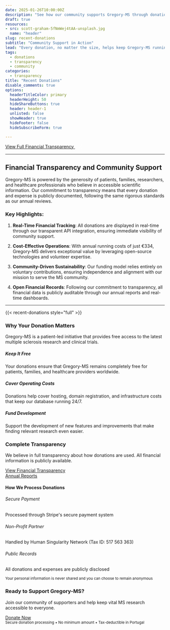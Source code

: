 ```yaml
---
date: 2025-01-26T10:00:00Z
description: "See how our community supports Gregory-MS through donations. Every contribution helps keep this vital resource free and accessible to patients, doctors, and researchers worldwide."
draft: true
resources: 
- src: scott-graham-5fNmWej4tAA-unsplash.jpg
  name: "header"
slug: recent-donations
subtitle: "Community Support in Action"
lead: "Every donation, no matter the size, helps keep Gregory-MS running and accessible to everyone who needs it."
tags: 
  - donations
  - transparency
  - community
categories: 
  - transparency
title: "Recent Donations"
disable_comments: true
options:
  headerTitleColor: primary
  headerHeight: 50
  hideShareButtons: true
  header: header-1
  unlisted: false
  showHeader: true
  hideFooter: false
  hideSubscribeForm: true

---
```


<!-- Download Button (Annual Review Style) -->
<div class="text-center mb-4">
  <a class="btn btn-success btn-lg" href="/transparency/" data-umami-event="click--view-transparency" target="_blank">
    <i class="fas fa-chart-line me-2"></i>
    View Full Financial Transparency 
    <svg xmlns="http://www.w3.org/2000/svg" viewBox="0 0 512 512" style="height: 1rem; vertical-align: middle; opacity: 0.8; margin-left: 0.5rem;">
      <path fill="#ffffff" d="M432,320H400a16,16,0,0,0-16,16V448H64V128H208a16,16,0,0,0,16-16V80a16,16,0,0,0-16-16H48A48,48,0,0,0,0,112V464a48,48,0,0,0,48,48H400a48,48,0,0,0,48-48V336A16,16,0,0,0,432,320ZM488,0h-128c-21.37,0-32.05,25.91-17,41l35.73,35.73L135,320.37a24,24,0,0,0,0,34L157.67,377a24,24,0,0,0,34,0L435.28,133.32,471,169c15,15,41,4.5,41-17V24A24,24,0,0,0,488,0Z"/>
    </svg>
  </a>
</div>

---

## Financial Transparency and Community Support

Gregory-MS is powered by the generosity of patients, families, researchers, and healthcare professionals who believe in accessible scientific information. Our commitment to transparency means that every donation and expense is publicly documented, following the same rigorous standards as our annual reviews.

### Key Highlights:

1. **Real-Time Financial Tracking**: All donations are displayed in real-time through our transparent API integration, ensuring immediate visibility of community support.

2. **Cost-Effective Operations**: With annual running costs of just €334, Gregory-MS delivers exceptional value by leveraging open-source technologies and volunteer expertise.

3. **Community-Driven Sustainability**: Our funding model relies entirely on voluntary contributions, ensuring independence and alignment with our mission to serve the MS community.

4. **Open Financial Records**: Following our commitment to transparency, all financial data is publicly auditable through our annual reports and real-time dashboards.

---

<!-- Include the recent donations section -->
{{< recent-donations style="full" >}}

<!-- Why Donate Section -->
<section class="py-5 bg-gray-100">
	<div class="container">
		<div class="row justify-content-center">
			<div class="col-lg-8 text-center mb-5">
				<h3 class="text-gradient text-primary">Why Your Donation Matters</h3>
				<p class="text-muted">Gregory-MS is a patient-led initiative that provides free access to the latest multiple sclerosis research and clinical trials.</p>
			</div>
		</div>
		<div class="row">
			<div class="col-md-4 mb-4">
				<div class="card h-100 border-0 shadow-sm">
					<div class="card-body text-center">
						<div class="icon icon-shape bg-gradient-primary text-white rounded-circle mb-3 mx-auto">
							<i class="fas fa-globe"></i>
						</div>
						<h5 class="font-weight-bold">Keep It Free</h5>
						<p class="text-muted">
							Your donations ensure that Gregory-MS remains completely free for patients, families, and healthcare providers worldwide.
						</p>
					</div>
				</div>
			</div>
			<div class="col-md-4 mb-4">
				<div class="card h-100 border-0 shadow-sm">
					<div class="card-body text-center">
						<div class="icon icon-shape bg-gradient-info text-white rounded-circle mb-3 mx-auto">
							<i class="fas fa-server"></i>
						</div>
						<h5 class="font-weight-bold">Cover Operating Costs</h5>
						<p class="text-muted">
							Donations help cover hosting, domain registration, and infrastructure costs that keep our database running 24/7.
						</p>
					</div>
				</div>
			</div>
			<div class="col-md-4 mb-4">
				<div class="card h-100 border-0 shadow-sm">
					<div class="card-body text-center">
						<div class="icon icon-shape bg-gradient-success text-white rounded-circle mb-3 mx-auto">
							<i class="fas fa-code"></i>
						</div>
						<h5 class="font-weight-bold">Fund Development</h5>
						<p class="text-muted">
							Support the development of new features and improvements that make finding relevant research even easier.
						</p>
					</div>
				</div>
			</div>
		</div>
	</div>
</section>

<!-- Transparency Section -->
<section class="py-5">
	<div class="container">
		<div class="row justify-content-center">
			<div class="col-lg-8 text-center">
				<h3 class="text-gradient text-primary mb-4">Complete Transparency</h3>
				<p class="text-muted mb-4">
					We believe in full transparency about how donations are used. All financial information is publicly available.
				</p>
				<div class="row">
					<div class="col-md-6 mb-3">
						<a href="/transparency/" class="btn btn-outline-primary w-100">
							<i class="fas fa-chart-line me-2"></i>
							View Financial Transparency
						</a>
					</div>
					<div class="col-md-6 mb-3">
						<a href="/annual-review/" class="btn btn-outline-secondary w-100">
							<i class="fas fa-file-alt me-2"></i>
							Annual Reports
						</a>
					</div>
				</div>
			</div>
		</div>
	</div>
</section>

<!-- How Donations Are Processed -->
<section class="py-5 bg-light">
	<div class="container">
		<div class="row justify-content-center">
			<div class="col-lg-8">
				<div class="card border-0 shadow-lg">
					<div class="card-body p-5">
						<h4 class="text-center mb-4">How We Process Donations</h4>
						<div class="row align-items-center">
							<div class="col-md-4 text-center mb-4 mb-md-0">
								<div class="icon icon-shape bg-gradient-primary text-white rounded-circle mb-3 mx-auto">
									<i class="fab fa-stripe"></i>
								</div>
								<h6>Secure Payment</h6>
								<p class="text-muted small">Processed through Stripe's secure payment system</p>
							</div>
							<div class="col-md-4 text-center mb-4 mb-md-0">
								<div class="icon icon-shape bg-gradient-info text-white rounded-circle mb-3 mx-auto">
									<i class="fas fa-shield-alt"></i>
								</div>
								<h6>Non-Profit Partner</h6>
								<p class="text-muted small">Handled by Human Singularity Network (Tax ID: 517 563 363)</p>
							</div>
							<div class="col-md-4 text-center">
								<div class="icon icon-shape bg-gradient-success text-white rounded-circle mb-3 mx-auto">
									<i class="fas fa-eye"></i>
								</div>
								<h6>Public Records</h6>
								<p class="text-muted small">All donations and expenses are publicly disclosed</p>
							</div>
						</div>
						<div class="text-center mt-4">
							<small class="text-muted">
								<i class="fas fa-info-circle me-1"></i>
								Your personal information is never shared and you can choose to remain anonymous
							</small>
						</div>
					</div>
				</div>
			</div>
		</div>
	</div>
</section>

<!-- Call to Action -->
<section class="py-5 bg-gradient-primary">
	<div class="container">
		<div class="row justify-content-center text-center">
			<div class="col-lg-8">
				<h3 class="text-white mb-3">Ready to Support Gregory-MS?</h3>
				<p class="text-white opacity-8 mb-4">
					Join our community of supporters and help keep vital MS research accessible to everyone.
				</p>
				<a href="https://donate.stripe.com/6oEeVmf1tdHIdOw7ss" 
				   target="_blank" 
				   class="btn btn-white btn-lg"
				   data-umami-event="click--donate-button--cta">
					<i class="fas fa-heart me-2"></i>
					Donate Now
					<i class="fas fa-external-link-alt ms-2"></i>
				</a>
				<div class="mt-3">
					<small class="text-white opacity-6">
						Secure donation processing • No minimum amount • Tax-deductible in Portugal
					</small>
				</div>
			</div>
		</div>
	</div>
</section>
